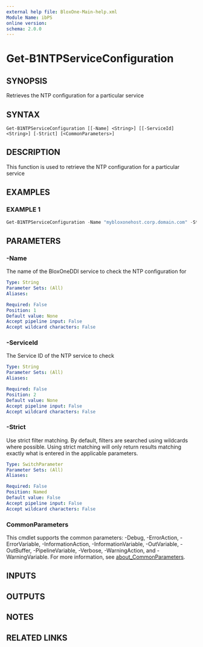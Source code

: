```yaml
---
external help file: BloxOne-Main-help.xml
Module Name: ibPS
online version:
schema: 2.0.0
---
```


# Get-B1NTPServiceConfiguration

## SYNOPSIS
Retrieves the NTP configuration for a particular service

## SYNTAX

```
Get-B1NTPServiceConfiguration [[-Name] <String>] [[-ServiceId] <String>] [-Strict] [<CommonParameters>]
```

## DESCRIPTION
This function is used to retrieve the NTP configuration for a particular service

## EXAMPLES

### EXAMPLE 1
```powershell
Get-B1NTPServiceConfiguration -Name "mybloxonehost.corp.domain.com" -Strict
```

## PARAMETERS

### -Name
The name of the BloxOneDDI service to check the NTP configuration for

```yaml
Type: String
Parameter Sets: (All)
Aliases:

Required: False
Position: 1
Default value: None
Accept pipeline input: False
Accept wildcard characters: False
```

### -ServiceId
The Service ID of the NTP service to check

```yaml
Type: String
Parameter Sets: (All)
Aliases:

Required: False
Position: 2
Default value: None
Accept pipeline input: False
Accept wildcard characters: False
```

### -Strict
Use strict filter matching.
By default, filters are searched using wildcards where possible.
Using strict matching will only return results matching exactly what is entered in the applicable parameters.

```yaml
Type: SwitchParameter
Parameter Sets: (All)
Aliases:

Required: False
Position: Named
Default value: False
Accept pipeline input: False
Accept wildcard characters: False
```

### CommonParameters
This cmdlet supports the common parameters: -Debug, -ErrorAction, -ErrorVariable, -InformationAction, -InformationVariable, -OutVariable, -OutBuffer, -PipelineVariable, -Verbose, -WarningAction, and -WarningVariable. For more information, see [about_CommonParameters](http://go.microsoft.com/fwlink/?LinkID=113216).

## INPUTS

## OUTPUTS

## NOTES

## RELATED LINKS
